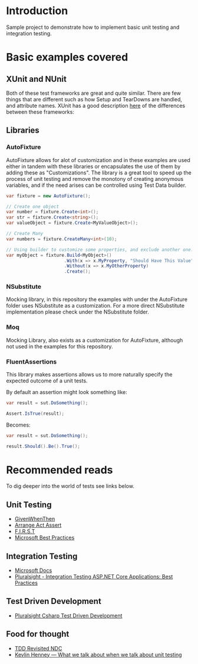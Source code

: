 # Introduction 
Sample project to demonstrate how to implement basic unit testing and integration testing.

# Basic examples covered

## XUnit and NUnit
Both of these test frameworks are great and quite similar. 
There are few things that are different such as how Setup and TearDowns are handled, and attribute names. 
XUnit has a good description [here](https://xunit.net/docs/comparisons) of the differences between these frameworks:

## Libraries
### AutoFixture
AutoFixture allows for alot of customization and in these examples are used either in tandem with these libraries or encapsulates the use of them by adding these as "Customizations". 
The library is a great tool to speed up the process of unit testing and remove the monotony of creating anonymous variables, and if the need arises can be controlled using Test Data builder.

```c#
var fixture = new AutoFixture();

// Create one object
var number = fixture.Create<int>();
var str = fixture.Create<string>();
var valueObject = fixture.Create<MyValueObject>();

// Create Many
var numbers = fixture.CreateMany<int>(10);

// Using builder to customize some properties, and exclude another one. If not present autofixture will randomly assign values
var myObject = fixture.Build<MyObject>()
                      .With(x => x.MyProperty, "Should Have This Value")
                      .Without(x => x.MyOtherProperty)
                      .Create();
```

### NSubstitute
Mocking library, in this repository the examples with under the AutoFixture folder uses NSubstitute as a customization.
For a more direct NSubstitute implementation please check under the NSubstitute folder. 

### Moq
Mocking Library, also exists as a customization for AutoFixture, although not used in the examples for this repository.

### FluentAssertions
This library makes assertions allows us to more naturally specify the expected outcome of a unit tests.

By default an assertion might look something like:
```c#
var result = sut.DoSomething();

Assert.IsTrue(result);
```
Becomes:
```c#
var result = sut.DoSomething();

result.Should().Be().True();
```

# Recommended reads
To dig deeper into the world of tests see links below.

## Unit Testing
* [GivenWhenThen](https://martinfowler.com/bliki/GivenWhenThen.html)
* [Arrange Act Assert](https://xp123.com/articles/3a-arrange-act-assert/)
* [F.I.R.S.T](https://dzone.com/articles/first-principles-solid-rules-for-tests)
* [Microsoft Best Practices](https://docs.microsoft.com/en-us/dotnet/core/testing/unit-testing-best-practices)

## Integration Testing
* [Microsoft Docs](https://docs.microsoft.com/en-us/aspnet/core/test/integration-tests?view=aspnetcore-6.0)
* [Pluralsight - Integration Testing ASP.NET Core Applications: Best Practices](https://app.pluralsight.com/library/courses/integration-testing-asp-dot-net-core-applications-best-practices)

## Test Driven Development
* [Pluralsight Csharp Test Driven Development](https://app.pluralsight.com/library/courses/csharp-test-driven-development)

## Food for thought
* [TDD Revisited NDC](https://www.youtube.com/watch?v=vOO3hulIcsY&ab_channel=NDCConferences)
* [Kevlin Henney — What we talk about when we talk about unit testing](https://www.youtube.com/watch?v=-WWIeXmm4ec&ab_channel=Heisenbug)
